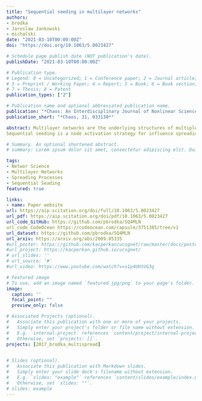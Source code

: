 ```yaml
---
title: "Sequential seeding in multilayer networks"
authors:
- brodka
- Jaroslaw Jankowski
- michalski
date: "2021-03-10T00:00:00Z"
doi: "https://doi.org/10.1063/5.0023427"

# Schedule page publish date (NOT publication's date).
publishDate: "2021-03-10T00:00:00Z"

# Publication type.
# Legend: 0 = Uncategorized; 1 = Conference paper; 2 = Journal article;
# 3 = Preprint / Working Paper; 4 = Report; 5 = Book; 6 = Book section;
# 7 = Thesis; 8 = Patent
publication_types: ["2"]

# Publication name and optional abbreviated publication name.
publication: "*Chaos: An Interdisciplinary Journal of Nonlinear Science, 31, 033130*"
publication_short: "*Chaos, 31, 033130*"

abstract: Multilayer networks are the underlying structures of multiple real-world systems where we have more than one type of interaction/relation between nodes: social, biological, computer, or communication, to name only a few. In many cases, they are helpful in modeling processes that happen on top of them, which leads to gaining more knowledge about these phenomena. One example of such a process is the spread of influence. Here, the members of a social system spread the influence across the network by contacting each other, sharing opinions or ideas, or—explicitly—by persuasion. Due to the importance of this process, researchers investigate which members of a social network should be chosen as initiators of influence spread to maximize the effect. In this work, we follow this direction and develop and evaluate the sequential seeding technique for multilayer networks. Until now, such techniques were evaluated only using simple one layer networks. The results show that sequential seeding in multilayer networks outperforms the traditional approach by increasing the coverage and allowing to save the seeding budget. However, it also extends the duration of the spreading process.
Sequential seeding is a node activation strategy for influence spreading, which distributes activations over time instead of performing all of them at once. It proved its superiority in a majority of seeding scenarios. However, the research until now was limited to simple one layer static networks reflecting only one type of relation. In this paper, we address that gap by extending sequential seeding to a multilayer network scenario. We have performed an extensive evaluation using four real networks and six synthetic (three random networks and three multilayer networks) of various sizes and with a various number of layers. Our results show that sequential seeding outperforms the traditional approach by increasing the coverage and increasing the duration of spread, confirming findings from previous research for one layer networks. What is more, we have evaluated additional aspects of sequential seeding, namely, the savings in the seeding budget. This aspect has not been evaluated in previous research. The findings presented in this work allow redesigning influence spreading strategies to increase the coverage with limited seeding budget, allowing for more effective spreading in multilayer networks.

# Summary. An optional shortened abstract.
# summary: Lorem ipsum dolor sit amet, consectetur adipiscing elit. Duis posuere tellus ac convallis placerat. Proin tincidunt magna sed ex sollicitudin condimentum.

tags:
- Networ Science
- Multilayer Networks
- Spreading Processes
- Sequential Seading
featured: true

links:
- name: Paper website
url: https://aip.scitation.org/doi/full/10.1063/5.0023427
url_pdf: https://aip.scitation.org/doi/pdf/10.1063/5.0023427
url_code_GitHub: https://github.com/pbrodka/SQ4MLN
url_code_CodeOcean https://codeocean.com/capsule/3751385/tree/v1
url_dataset: https://github.com/pbrodka/SQ4MLN
url_arxiv: https://arxiv.org/abs/2009.05335
#url_poster: https://github.com/kacperkan/ucsgnet/raw/master/docs/poster.pdf
#url_project: https://kacperkan.github.io/ucsgnet/
# url_slides: ''
# url_source: '#'
#url_video: https://www.youtube.com/watch?v=s1p4UHtUG3g 

# Featured image
# To use, add an image named `featured.jpg/png` to your page's folder. 
image:
  caption: ''
  focal_point: ""
  preview_only: false

# Associated Projects (optional).
#   Associate this publication with one or more of your projects.
#   Simply enter your project's folder or file name without extension.
#   E.g. `internal-project` references `content/project/internal-project/index.md`.
#   Otherwise, set `projects: []`.
projects: [2017_brodka_multispread] 
 

# Slides (optional).
#   Associate this publication with Markdown slides.
#   Simply enter your slide deck's filename without extension.
#   E.g. `slides: "example"` references `content/slides/example/index.md`.
#   Otherwise, set `slides: ""`.
# slides: example
---
```


